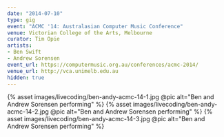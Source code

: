 ```yaml
---
date: "2014-07-10"
type: gig
event: "ACMC '14: Australasian Computer Music Conference"
venue: Victorian College of the Arts, Melbourne
curator: Tim Opie
artists:
- Ben Swift
- Andrew Sorensen
event_url: https://computermusic.org.au/conferences/acmc-2014/
venue_url: http://vca.unimelb.edu.au
hidden: true
---
```


{% asset images/livecoding/ben-andy-acmc-14-1.jpg @pic alt="Ben and Andrew Sorensen performing" %}
{% asset images/livecoding/ben-andy-acmc-14-2.jpg @pic alt="Ben and Andrew Sorensen performing" %}
{% asset images/livecoding/ben-andy-acmc-14-3.jpg @pic alt="Ben and Andrew Sorensen performing" %}

